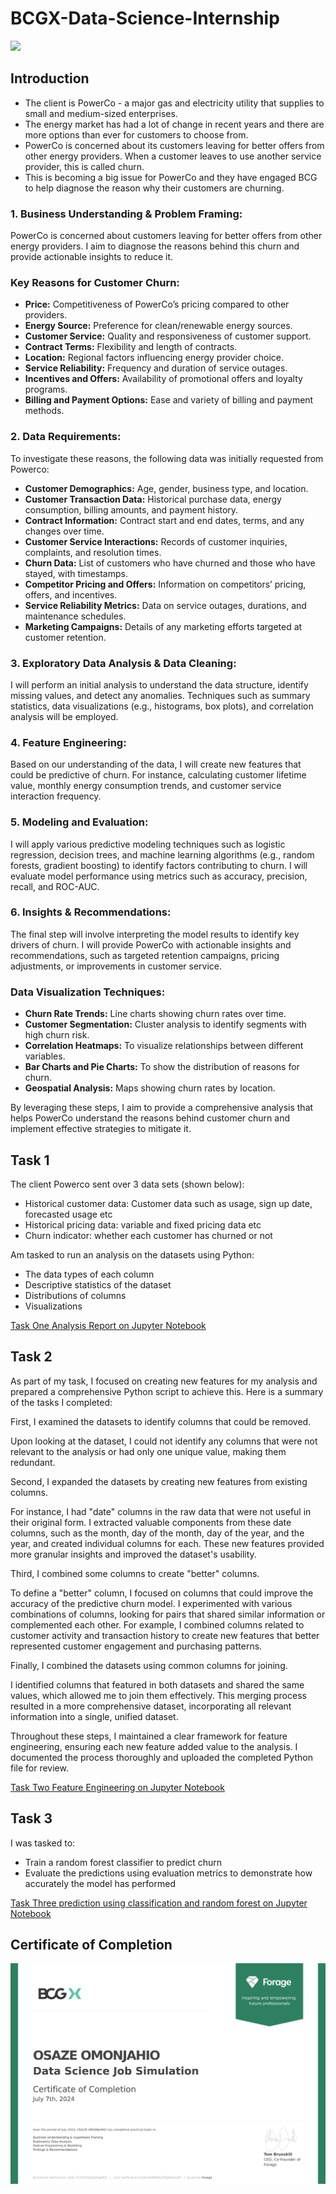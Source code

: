 # BCGX-Data-Science-Internship

![](cover,jpg)

## Introduction

- The client is PowerCo - a major gas and electricity utility that supplies to small and medium-sized enterprises.
- The energy market has had a lot of change in recent years and there are more options than ever for customers to choose from.
- PowerCo is concerned about its customers leaving for better offers from other energy providers. When a customer leaves to use another service provider, this is called churn.
- This is becoming a big issue for PowerCo and they have engaged BCG to help diagnose the reason why their customers are churning.

### 1. Business Understanding & Problem Framing:

PowerCo is concerned about customers leaving for better offers from other energy providers. I aim to diagnose the reasons behind this churn and provide actionable insights to reduce it.

### Key Reasons for Customer Churn:

- **Price:** Competitiveness of PowerCo’s pricing compared to other providers.
- **Energy Source:** Preference for clean/renewable energy sources.
- **Customer Service:** Quality and responsiveness of customer support.
- **Contract Terms:** Flexibility and length of contracts.
- **Location:** Regional factors influencing energy provider choice.
- **Service Reliability:** Frequency and duration of service outages.
- **Incentives and Offers:** Availability of promotional offers and loyalty programs.
- **Billing and Payment Options:** Ease and variety of billing and payment methods.

### 2. Data Requirements: 

To investigate these reasons, the following data was initially requested from Powerco:

- **Customer Demographics:** Age, gender, business type, and location.
- **Customer Transaction Data:** Historical purchase data, energy consumption, billing amounts, and payment history.
- **Contract Information:** Contract start and end dates, terms, and any changes over time.
- **Customer Service Interactions:** Records of customer inquiries, complaints, and resolution times.
- **Churn Data:** List of customers who have churned and those who have stayed, with timestamps.
- **Competitor Pricing and Offers:** Information on competitors’ pricing, offers, and incentives.
- **Service Reliability Metrics:** Data on service outages, durations, and maintenance schedules.
- **Marketing Campaigns:** Details of any marketing efforts targeted at customer retention.

### 3. Exploratory Data Analysis & Data Cleaning: 

I will perform an initial analysis to understand the data structure, identify missing values, and detect any anomalies. Techniques such as summary statistics, data visualizations (e.g., histograms, box plots), and correlation analysis will be employed.

### 4. Feature Engineering: 

Based on our understanding of the data, I will create new features that could be predictive of churn. For instance, calculating customer lifetime value, monthly energy consumption trends, and customer service interaction frequency.

### 5. Modeling and Evaluation: 

I will apply various predictive modeling techniques such as logistic regression, decision trees, and machine learning algorithms (e.g., random forests, gradient boosting) to identify factors contributing to churn. I will evaluate model performance using metrics such as accuracy, precision, recall, and ROC-AUC.

### 6. Insights & Recommendations: 

The final step will involve interpreting the model results to identify key drivers of churn. I will provide PowerCo with actionable insights and recommendations, such as targeted retention campaigns, pricing adjustments, or improvements in customer service.

### Data Visualization Techniques:

- **Churn Rate Trends:** Line charts showing churn rates over time.
- **Customer Segmentation:** Cluster analysis to identify segments with high churn risk.
- **Correlation Heatmaps:** To visualize relationships between different variables.
- **Bar Charts and Pie Charts:** To show the distribution of reasons for churn.
- **Geospatial Analysis:** Maps showing churn rates by location.

By leveraging these steps, I aim to provide a comprehensive analysis that helps PowerCo understand the reasons behind customer churn and implement effective strategies to mitigate it.

## Task 1

The client Powerco sent over 3 data sets (shown below):

- Historical customer data: Customer data such as usage, sign up date, forecasted usage etc
- Historical pricing data: variable and fixed pricing data etc
- Churn indicator: whether each customer has churned or not

Am tasked to run an analysis on the datasets using Python:

- The data types of each column
- Descriptive statistics of the dataset
- Distributions of columns
- Visualizations

[Task One Analysis Report on Jupyter Notebook](https://github.com/Henryzeze/BCGX-Data-Science-Internship/blob/main/Task_2_eda_completed.ipynb)

## Task 2

As part of my task, I focused on creating new features for my analysis and prepared a comprehensive Python script to achieve this. Here is a summary of the tasks I completed:

First, I examined the datasets to identify columns that could be removed.

Upon looking at the dataset, I could not identify any columns that were not relevant to the analysis or had only one unique value, making them redundant.

Second, I expanded the datasets by creating new features from existing columns.

For instance, I had "date" columns in the raw data that were not useful in their original form. I extracted valuable components from these date columns, such as the month, day of the month, day of the year, and the year, and created individual columns for each. These new features provided more granular insights and improved the dataset's usability.

Third, I combined some columns to create "better" columns.

To define a "better" column, I focused on columns that could improve the accuracy of the predictive churn model. I experimented with various combinations of columns, looking for pairs that shared similar information or complemented each other. For example, I combined columns related to customer activity and transaction history to create new features that better represented customer engagement and purchasing patterns.

Finally, I combined the datasets using common columns for joining.

I identified columns that featured in both datasets and shared the same values, which allowed me to join them effectively. This merging process resulted in a more comprehensive dataset, incorporating all relevant information into a single, unified dataset.

Throughout these steps, I maintained a clear framework for feature engineering, ensuring each new feature added value to the analysis. I documented the process thoroughly and uploaded the completed Python file for review.

[Task Two Feature Engineering on Jupyter Notebook](https://github.com/Henryzeze/BCGX-Data-Science-Internship/blob/main/Task_3_feature_engineering_done.ipynb)

## Task 3

I was tasked to:

- Train a random forest classifier to predict churn
- Evaluate the predictions using evaluation metrics to demonstrate how accurately the model has performed

[Task Three prediction using classification and random forest on Jupyter Notebook](https://github.com/Henryzeze/BCGX-Data-Science-Internship/blob/main/Task_4_modeling_Completed.ipynb)


## Certificate of Completion

![](BCGXcompletion_certificate.jpg)

